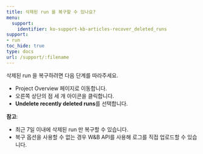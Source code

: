 ```yaml
---
title: 삭제된 run 을 복구할 수 있나요?
menu:
  support:
    identifier: ko-support-kb-articles-recover_deleted_runs
support:
- run
toc_hide: true
type: docs
url: /support/:filename
---
```


삭제된 run 을 복구하려면 다음 단계를 따라주세요.

- Project Overview 페이지로 이동합니다.
- 오른쪽 상단의 점 세 개 아이콘을 클릭합니다.
- **Undelete recently deleted runs**를 선택합니다.

**참고**:
- 최근 7일 이내에 삭제된 run 만 복구할 수 있습니다.
- 복구 옵션을 사용할 수 없는 경우 W&B API를 사용해 로그를 직접 업로드할 수 있습니다.